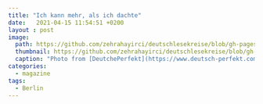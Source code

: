 ```yaml
---
title: "Ich kann mehr, als ich dachte"
date:   2021-04-15 11:54:51 +0200
layout : post
image: 
  path: https://github.com/zehrahayirci/deutschlesekreise/blob/gh-pages/images/dp_22_01.jpeg?raw=true
  thumbnail: https://github.com/zehrahayirci/deutschlesekreise/blob/gh-pages/images/dp_22_01.jpeg?raw=true
  caption: "Photo from [DeutchePerfekt](https://www.deutsch-perfekt.com/)"
categories:
  - magazine
tags:
  - Berlin
---
```


